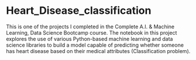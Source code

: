 # Heart_Disease_classification

This is one of the projects I completed in the Complete A.I. & Machine Learning, Data Science Bootcamp course. The notebook in this project explores the use of various Python-based machine learning and data science libraries to build a model capable of predicting whether someone has heart disease based on their medical attributes (Classification problem).
